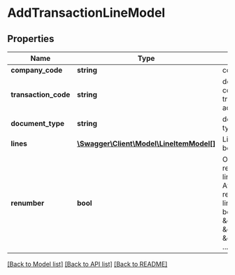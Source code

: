 # AddTransactionLineModel

## Properties
Name | Type | Description | Notes
------------ | ------------- | ------------- | -------------
**company_code** | **string** | company code | 
**transaction_code** | **string** | document code for the transaction to add lines | 
**document_type** | **string** | document type | [optional] 
**lines** | [**\Swagger\Client\Model\LineItemModel[]**](LineItemModel.md) | List of lines to be added | 
**renumber** | **bool** | Option to renumber lines after add. After renumber, the line number becomes: \&quot;1\&quot;, \&quot;2\&quot;, \&quot;3\&quot;, ... | [optional] 

[[Back to Model list]](../README.md#documentation-for-models) [[Back to API list]](../README.md#documentation-for-api-endpoints) [[Back to README]](../README.md)


